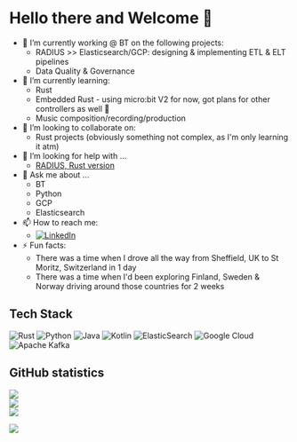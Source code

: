 # Hello there and Welcome 👋

- 🔭 I’m currently working @ BT on the following projects:
  - RADIUS >> Elasticsearch/GCP: designing & implementing ETL & ELT pipelines
  - Data Quality & Governance
- 🌱 I’m currently learning:
  - Rust
  - Embedded Rust - using micro:bit V2 for now, got plans for other controllers as well 🤩
  - Music composition/recording/production
- 👯 I’m looking to collaborate on:
  - Rust projects (obviously something not complex, as I'm only learning it atm)
- 🤔 I’m looking for help with ...
  - [RADIUS, Rust version](https://github.com/MikhailMS/rust-radius)
- 💬 Ask me about ...
  - BT
  - Python
  - GCP
  - Elasticsearch
- 📫 How to reach me:
  - [![LinkedIn](https://img.shields.io/badge/linkedin-%230077B5.svg?style=for-the-badge&logo=linkedin&logoColor=white)](https://www.linkedin.com/in/mishams/)
- ⚡ Fun facts:
  - There was a time when I drove all the way from Sheffield, UK to St Moritz, Switzerland in 1 day
  - There was a time when I'd been exploring Finland, Sweden & Norway driving around those countries for 2 weeks

## Tech Stack
![Rust](https://img.shields.io/badge/rust-%23000000.svg?style=for-the-badge&logo=rust&logoColor=white)
![Python](https://img.shields.io/badge/python-3670A0?style=for-the-badge&logo=python&logoColor=ffdd54)
![Java](https://img.shields.io/badge/java-%23ED8B00.svg?style=for-the-badge&logo=java&logoColor=white)
![Kotlin](https://img.shields.io/badge/kotlin-%237F52FF.svg?style=for-the-badge&logo=kotlin&logoColor=white)
![ElasticSearch](https://img.shields.io/badge/-ElasticSearch-005571?style=for-the-badge&logo=elasticsearch)
![Google Cloud](https://img.shields.io/badge/GoogleCloud-%234285F4.svg?style=for-the-badge&logo=google-cloud&logoColor=white)
![Apache Kafka](https://img.shields.io/badge/Apache%20Kafka-000?style=for-the-badge&logo=apachekafka)

## GitHub statistics 
![](https://github-readme-stats.vercel.app/api?username=MikhailMS&theme=radical&hide_border=true&include_all_commits=true&count_private=true)<br/>
![](https://github-readme-streak-stats.herokuapp.com/?user=MikhailMS&theme=radical&hide_border=true)<br/>
![](https://github-readme-stats.vercel.app/api/top-langs/?username=MikhailMS&theme=radical&hide=javascript,html,css,c%2B%2B,objective-c&hide_border=true&include_all_commits=true&count_private=true&layout=compact)

![](https://visitcount.itsvg.in/api?id=MikhailMS&icon=0&color=0)
